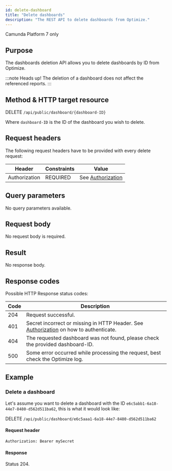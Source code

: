 ```yaml
---
id: delete-dashboard
title: "Delete dashboards"
description: "The REST API to delete dashboards from Optimize."
---
```


<span class="badge badge--platform">Camunda Platform 7 only</span>

## Purpose

The dashboards deletion API allows you to delete dashboards by ID from Optimize.

:::note Heads up!
The deletion of a dashboard does not affect the referenced reports.
:::

## Method & HTTP target resource

DELETE `/api/public/dashboard/{dashboard-ID}`

Where `dashboard-ID` is the ID of the dashboard you wish to delete.

## Request headers

The following request headers have to be provided with every delete request:

|Header|Constraints|Value|
|--- |--- |--- |
|Authorization|REQUIRED|See [Authorization](../../authorization)|

## Query parameters

No query parameters available.

## Request body

No request body is required.

## Result

No response body.

## Response codes

Possible HTTP Response status codes:

|Code|Description|
|--- |--- |
|204|Request successful.|
|401|Secret incorrect or missing in HTTP Header. See [Authorization](../../authorization) on how to authenticate.|
|404|The requested dashboard was not found, please check the provided dashboard-ID.|
|500|Some error occurred while processing the request, best check the Optimize log.|

## Example

### Delete a dashboard

Let's assume you want to delete a dashboard with the ID `e6c5abb1-6a18-44e7-8480-d562d511ba62`, this is what it would look like:

DELETE `/api/public/dashboard/e6c5aaa1-6a18-44e7-8480-d562d511ba62`

#### Request header

`Authorization: Bearer mySecret`

#### Response

Status 204.
